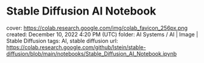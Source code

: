 # Stable Diffusion AI Notebook

cover: https://colab.research.google.com/img/colab_favicon_256px.png
created: December 10, 2022 4:20 PM (UTC)
folder: AI Systems / AI | Image | Stable Diffusion
tags: AI, stable diffusion
url: https://colab.research.google.com/github/lstein/stable-diffusion/blob/main/notebooks/Stable_Diffusion_AI_Notebook.ipynb